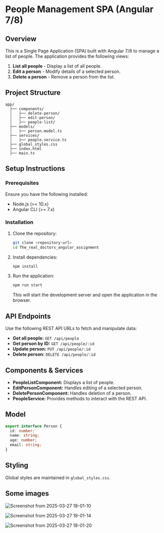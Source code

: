 # People Management SPA (Angular 7/8)

## Overview
This is a Single Page Application (SPA) built with Angular 7/8 to manage a list of people. The application provides the following views:

1. **List all people** - Display a list of all people.
2. **Edit a person** - Modify details of a selected person.
3. **Delete a person** - Remove a person from the list.

## Project Structure
```
app/
  ├── components/
  │   ├── delete-person/
  │   ├── edit-person/
  │   ├── people-list/
  ├── models/
  │   ├── person.model.ts
  ├── services/
  │   ├── people.service.ts
  ├── global_styles.css
  ├── index.html
  ├── main.ts
```

## Setup Instructions

### Prerequisites
Ensure you have the following installed:
- Node.js (>= 10.x)
- Angular CLI (>= 7.x)

### Installation
1. Clone the repository:
   ```sh
   git clone <repository-url>
   cd The_real_doctors_angular_assignment
   ```
2. Install dependencies:
   ```sh
   npm install
   ```
3. Run the application:
   ```sh
   npm run start
   ```
   This will start the development server and open the application in the browser.

## API Endpoints
Use the following REST API URLs to fetch and manipulate data:

- **Get all people:** `GET /api/people`
- **Get person by ID:** `GET /api/people/:id`
- **Update person:** `PUT /api/people/:id`
- **Delete person:** `DELETE /api/people/:id`

## Components & Services
- **PeopleListComponent:** Displays a list of people.
- **EditPersonComponent:** Handles editing of a selected person.
- **DeletePersonComponent:** Handles deletion of a person.
- **PeopleService:** Provides methods to interact with the REST API.

## Model
```typescript
export interface Person {
  id: number;
  name: string;
  age: number;
  email: string;
}
```

## Styling
Global styles are maintained in `global_styles.css`.


## Some images

![Screenshot from 2025-03-27 18-01-10](https://github.com/user-attachments/assets/fa0995e1-3bca-4aa3-bb4f-ba47a9097aa7)

![Screenshot from 2025-03-27 18-01-14](https://github.com/user-attachments/assets/40a3d8ba-c8c4-43c3-9488-4b80a4d6a56a)


![Screenshot from 2025-03-27 18-01-20](https://github.com/user-attachments/assets/fb14c0f4-9a7c-4913-9d24-532f468aad07)





